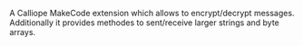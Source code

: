 A Calliope MakeCode extension which allows to encrypt/decrypt messages. 
Additionally it provides methodes to sent/receive larger strings and byte arrays.

<!-- # Some comment -->
